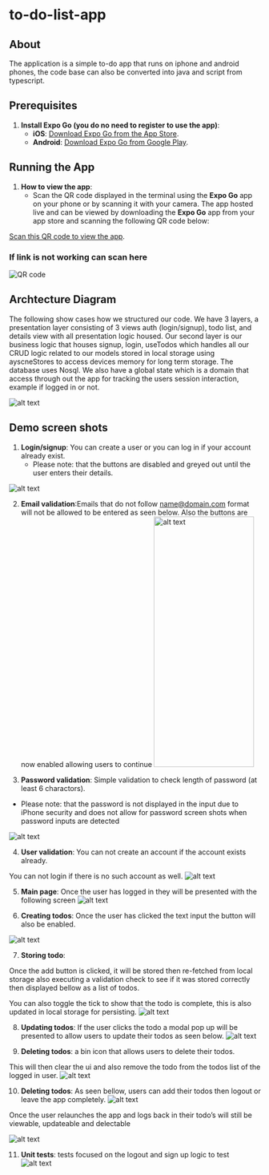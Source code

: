 # to-do-list-app

## About

The application is a simple to-do app that runs on iphone and android phones, the code base can also be converted into java and script from typescript. <br />

## Prerequisites

1. **Install Expo Go (you do no need to register to use the app)**:
   - **iOS**: [Download Expo Go from the App Store](https://apps.apple.com/us/app/expo-go/id982107779).
   - **Android**: [Download Expo Go from Google Play](https://play.google.com/store/apps/details?id=host.exp.exponent).<br />

## Running the App

1. **How to view the app**:
   - Scan the QR code displayed in the terminal using the **Expo Go** app on your phone or by scanning it with your camera.
     The app hosted live and can be viewed by downloading the **Expo Go** app from your app store and scanning the following QR code below:

[Scan this QR code to view the app](https://expo.dev/preview/update?message=set%20addVersionSource&updateRuntimeVersion=1.1.0&createdAt=2024-12-31T01%3A02%3A09.239Z&slug=exp&projectId=ba97eb8d-f733-4ac9-b817-975a16122842&group=9b10e8b7-47f0-4483-a75c-bbc20d22645e).

### If link is not working can scan here

![QR code](./QRupdated.jpg)<br />

## Archtecture Diagram

The following show cases how we structured our code. We have 3 layers, a presentation layer consisting of 3 views auth (login/signup), todo list, and details view with all presentation logic housed. Our second layer is our business logic that houses signup, login, useTodos which handles all our CRUD logic related to our models stored in local storage using ayscneStores to access devices memory for long term storage. The database uses Nosql. We also have a global state which is a domain that access through out the app for tracking the users session interaction, example if logged in or not.

![alt text](./to-do-diagram.jpg)<br />

## Demo screen shots

1. **Login/signup**: You can create a user or you can log in if your account already exist.
   - Please note: that the buttons are disabled and greyed out until the user enters their details.

![alt text](./demo-login.jpg)

2. **Email validation**:Emails that do not follow name@domain.com format will not be allowed to be entered as seen below. Also the buttons are now enabled allowing users to continue
   <img src="./demo-email.jpg" alt="alt text" width="200" height="500">

3. **Password validation**:
   Simple validation to check length of password (at least 6 charactors).

- Please note: that the password is not displayed in the input due to iPhone security and does not allow for password screen shots when password inputs are detected

![alt text](./demo-passwordValidation.jpg)

4. **User validation**:
   You can not create an account if the account exists already.

You can not login if there is no such account as well.
![alt text](./demo-userValidation.jpg)

5. **Main page**:
   Once the user has logged in they will be presented with the following screen
   ![alt text](../to-do-list-app/Screenshots/demo-mainpage.jpg)

6. **Creating todos**:
   Once the user has clicked the text input the button will also be enabled.

![alt text](../to-do-list-app/Screenshots/demo-creatingtodos.jpg)

7. **Storing todo**:

Once the add button is clicked, it will be stored then re-fetched from local storage also executing a validation check to see if it was stored correctly then displayed bellow as a list of todos.

You can also toggle the tick to show that the todo is complete, this is also updated in local storage for persisting.
![alt text](../to-do-list-app/Screenshots/demo-sortingtodos.jpg)

8. **Updating todos**:
   If the user clicks the todo a modal pop up will be presented to allow users to update their todos as seen below.
   ![alt text](../to-do-list-app/Screenshots/demo-updatingtodos.jpg)

9. **Deleting todos**:
   a bin icon that allows users to delete their todos.

This will then clear the ui and also remove the todo from the todos list of the logged in user.
![alt text](../to-do-list-app/Screenshots/demo-deletedotos.jpg)

10. **Deleting todos**:
    As seen bellow, users can add their todos then logout or leave the app completely.
    ![alt text](../to-do-list-app/Screenshots/demo-datapresistance.jpg)

Once the user relaunches the app and logs back in their todo’s will still be viewable, updateable and delectable

![alt text](../to-do-list-app/Screenshots/demo-datapresistance2.jpg)

11. **Unit tests**:
    tests focused on the logout and sign up logic to test
    ![alt text](../to-do-list-app/Screenshots/demo-tests.jpg)

